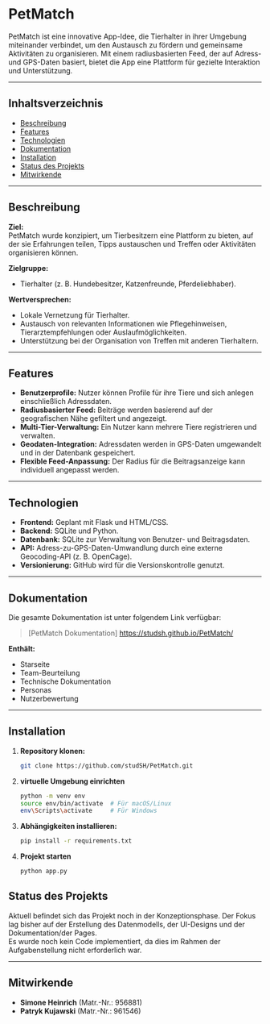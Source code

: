 # **PetMatch**

PetMatch ist eine innovative App-Idee, die Tierhalter in ihrer Umgebung miteinander verbindet, um den Austausch zu fördern und gemeinsame Aktivitäten zu organisieren. Mit einem radiusbasierten Feed, der auf Adress- und GPS-Daten basiert, bietet die App eine Plattform für gezielte Interaktion und Unterstützung.

---

## **Inhaltsverzeichnis**
- [Beschreibung](#beschreibung)
- [Features](#features)
- [Technologien](#technologien)
- [Dokumentation](#dokumentation)
- [Installation](#installation)
- [Status des Projekts](#status-des-projekts)
- [Mitwirkende](#mitwirkende)

---

## **Beschreibung**
**Ziel:**  
PetMatch wurde konzipiert, um Tierbesitzern eine Plattform zu bieten, auf der sie Erfahrungen teilen, Tipps austauschen und Treffen oder Aktivitäten organisieren können.

**Zielgruppe:**  
- Tierhalter (z. B. Hundebesitzer, Katzenfreunde, Pferdeliebhaber).  

**Wertversprechen:**  
- Lokale Vernetzung für Tierhalter.  
- Austausch von relevanten Informationen wie Pflegehinweisen, Tierarztempfehlungen oder Auslaufmöglichkeiten.  
- Unterstützung bei der Organisation von Treffen mit anderen Tierhaltern.

---

## **Features**
- **Benutzerprofile:** Nutzer können Profile für ihre Tiere und sich anlegen einschließlich Adressdaten.  
- **Radiusbasierter Feed:** Beiträge werden basierend auf der geografischen Nähe gefiltert und angezeigt.  
- **Multi-Tier-Verwaltung:** Ein Nutzer kann mehrere Tiere registrieren und verwalten.  
- **Geodaten-Integration:** Adressdaten werden in GPS-Daten umgewandelt und in der Datenbank gespeichert.  
- **Flexible Feed-Anpassung:** Der Radius für die Beitragsanzeige kann individuell angepasst werden.  

---

## **Technologien**
- **Frontend:** Geplant mit Flask und HTML/CSS.  
- **Backend:** SQLite und Python.  
- **Datenbank:** SQLite zur Verwaltung von Benutzer- und Beitragsdaten.  
- **API:** Adress-zu-GPS-Daten-Umwandlung durch eine externe Geocoding-API (z. B. OpenCage).  
- **Versionierung:** GitHub wird für die Versionskontrolle genutzt.  

---

## **Dokumentation**
Die gesamte Dokumentation ist unter folgendem Link verfügbar:  
> [PetMatch Dokumentation] https://studsh.github.io/PetMatch/

**Enthält:**  
- Starseite
- Team-Beurteilung
- Technische Dokumentation  
- Personas
- Nutzerbewertung 

---

## **Installation**
1. **Repository klonen:**  
   ```bash
   git clone https://github.com/studSH/PetMatch.git

2. **virtuelle Umgebung einrichten**
     ```bash
    python -m venv env
    source env/bin/activate  # Für macOS/Linux
    env\Scripts\activate     # Für Windows

3. **Abhängigkeiten installieren:**
     ```bash
    pip install -r requirements.txt
4. **Projekt starten**
     ```bash
    python app.py


## **Status des Projekts**
Aktuell befindet sich das Projekt noch in der Konzeptionsphase. Der Fokus lag bisher auf der Erstellung des Datenmodells, der UI-Designs und der Dokumentation/der Pages.  
Es wurde noch kein Code implementiert, da dies im Rahmen der Aufgabenstellung nicht erforderlich war.

---

## **Mitwirkende**
- **Simone Heinrich** (Matr.-Nr.: 956881)  
- **Patryk Kujawski** (Matr.-Nr.: 961546)

